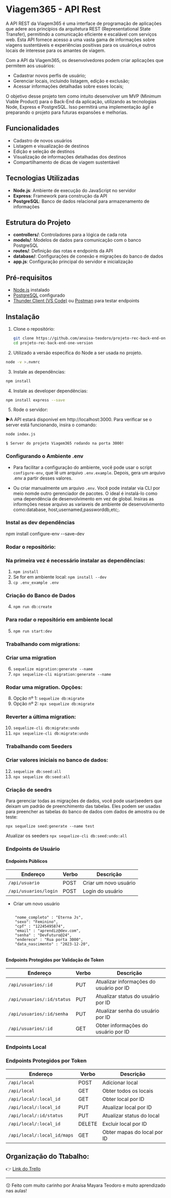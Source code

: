 # Viagem365 - API Rest

A API REST da Viagem365 é uma interface de programação de aplicações que adere aos princípios da arquitetura REST (Representational State Transfer), permitindo a comunicação eficiente e escalável com serviços web. Esta API fornece acesso a uma vasta gama de informações sobre viagens sustentáveis e experiências positivas para os usuários,e outros locais de interesse para os amantes de viagem.

Com a API da Viagem365, os desenvolvedores podem criar aplicações que permitem aos usuários:

- Cadastrar novos perfis de usuário;
- Gerenciar locais, incluindo listagem, edição e exclusão;
- Acessar informações detalhadas sobre esses locais;

O objetivo desse projeto tem como intuito desenvolver um MVP (Minimum Viable Product) para o Back-End da aplicação, utilizando as tecnologias Node, Express e PostgreSQL. Isso permitirá uma implementação ágil e preparando o projeto para futuras expansões e melhorias.

## Funcionalidades

- Cadastro de novos usuários
- Listagem e visualização de destinos
- Edição e seleção de destinos
- Visualização de informações detalhadas dos destinos
- Compartilhamento de dicas de viagem sustentável

## Tecnologias Utilizadas

- **Node.js**: Ambiente de execução do JavaScript no servidor
- **Express**: Framework para construção da API
- **PostgreSQL**: Banco de dados relacional para armazenamento de informações

## Estrutura do Projeto

- **controllers/**: Controladores para a lógica de cada rota
- **models/**: Modelos de dados para comunicação com o banco PostgreSQL
- **routes/**: Definição das rotas e endpoints da API
- **database/**: Configurações de conexão e migrações do banco de dados
- **app.js**: Configuração principal do servidor e inicialização

## Pré-requisitos

- [Node.js](https://nodejs.org/) instalado
- [PostgreSQL](https://www.postgresql.org/) configurado
- [Thunder Client (VS Code)](https://www.thunderclient.com/) ou [Postman](https://www.postman.com/) para testar endpoints

## Instalação

1. Clone o repositório:

   ```bash
   git clone https://github.com/anaisa-teodoro/projeto-rec-back-end-one-version1.git
   cd projeto-rec-back-end-one-version
   ```
2. Utilizado a versão específica do Node a ser usada no projeto. 
 ```bash 
 node -v >.nvmrc
  ```   
3. Instale as dependências:
 ```bash 
 npm install
  ```
4. Instale as developer dependências:
 ```bash 
npm install express --save
  ```

5. Rode o servidor:

:arrow_forward:A API estará disponível em http://localhost:3000. Para verificar se o server está funcionando, insira o comando:

 ```bash 
node index.js
  ```
```git
$ Server do projeto Viagem365 rodando na porta 3000!
```
### Configurando o Ambiente .env

- Para facilitar a configuração do ambiente, você pode usar o script `configure-env`, que lê um arquivo `.env.example`. Depois, gera um arquivo .env a partir desses valores.

- Ou criar manualmente um arquivo `.env`.
  Você pode instalar via CLI por meio nomde outro gerenciador de pacotes.
  O ideal é instalá-lo como uma dependência de desenvolvimento em vez de global. Insiras as informções nesse arquivo as variaveis de ambiente de desenvolvimento como:database, host,usernamed,passworddb,etc;.


### Instal as dev dependências

npm install configure-env --save-dev

### Rodar o repositório:

### Na primeira vez é necessário instalar as dependências:

1. `npm install`
2. Se for em ambiente local: `npm install --dev`
3. `cp .env_example .env`

### Criação do Banco de Dados
4. `npm run db:create`

### Para rodar o repositório em ambiente local

5. `npm run start:dev`

### Trabalhando com migrations:

### Criar uma migration

6. `sequelize migration:generate --name `
7. `npx sequelize-cli migration:generate --name `

### Rodar uma migration. Opções:

8. Opção nº 1: `sequelize db:migrate`
9. Opção nº 2: `npx sequelize db:migrate`

### Reverter a última migration:

10. `sequelize-cli db:migrate:undo`
11. `npx sequelize-cli db:migrate:undo`

### Trabalhando com Seeders

### Criar valores iniciais no banco de dados:

12. `sequelize db:seed:all`
13. `npx sequelize db:seed:all`

### Criação de seedrs

Para gerenciar todas as migrações de dados, você pode usar(seeders que deixam um padrão de preenchimento das tabelas. Eles podem ser usadas para preencher as tabelas do banco de dados com dados de amostra ou de teste:

 `npx sequelize seed:generate --name test `

 Atualizar os seeders
`npx sequelize-cli db:seed:undo:all`
 
 
### Endpoints de Usuário

#### Endpoints Públicos

| Endereço              | Verbo | Descrição             |
| --------------------- | ----- | --------------------- |
| `/api/usuario`        | POST  | Criar um novo usuário |
| `/api/usuarios/login` | POST  | Login do usuário      |


- Criar um novo usuário
```
     
    "nome_completo" : "Eterna Js",
    "sexo": "Feminino",
    "cpf" : "12245495874",
    "email" : "aprendiz@dev.com",
    "senha" : "DevFuturo@24",
    "endereco" : "Rua porta 3000",     
    "data_nascimento" : "2023-12-20",
     

```

#### Endpoints Protegidos por Validação de Token

| Endereço                   | Verbo | Descrição                               |
| -------------------------- | ----- | --------------------------------------- |
| `/api/usuarios/:id`        | PUT   | Atualizar informações do usuário por ID |
| `/api/usuarios/:id/status` | PUT   | Atualizar status do usuário por ID      |
| `/api/usuarios/:id/senha`  | PUT   | Atualizar senha do usuário por ID       |
| `/api/usuarios/:id`        | GET   | Obter informações do usuário por ID     |

### Endpoints Local

### Endpoints Protegidos por Token

| Endereço                    | Verbo  | Descrição                   |
| --------------------------- | ------ | --------------------------- |
| `/api/local`                | POST   | Adicionar local             |
| `/api/local`                | GET    | Obter todos os locais       |
| `/api/local/:local_id`      | GET    | Obter local por ID          |
| `/api/local/:local_id`      | PUT    | Atualizar local por ID      |
| `/api/local/:id/status`     | PUT    | Atualizar status do local   |
| `/api/local/:local_id`      | DELETE | Excluir local por ID        |
| `/api/local/:local_id/maps` | GET    | Obter mapas do local por ID |

## Organização do Ttabalho:


:point_right: [Link do Trello](https://trello.com/invite/b/672fae9f231944fed47b4d23/ATTIf8f505115d4477fed570aeceb186ff3200607CB7/viagem365-floripa-nature)

---

:kissing: Feito com muito carinho por Anaísa Mayara Teodoro e muito aprendizado nas aulas! 